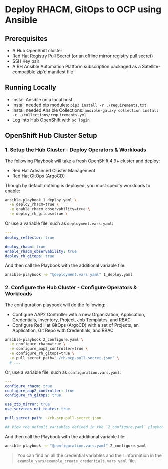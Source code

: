 # Deploy RHACM, GitOps to OCP using Ansible

## Prerequisites

- A Hub OpenShift cluster
- Red Hat Registry Pull Secret (or an offline mirror registry pull secret)
- SSH Key pair
- A RH Ansible Automation Platform subscription packaged as a Satellite-compatible zip'd manifest file

## Running Locally

- Install Ansible on a local host
- Install needed pip modules: `pip3 install -r ./requirements.txt`
- Install needed Ansible Collections: `ansible-galaxy collection install -r ./collections/requirements.yml`
- Log into Hub OpenShift with `oc login`

## OpenShift Hub Cluster Setup

### 1. Setup the Hub Cluster - Deploy Operators & Workloads

The following Playbook will take a fresh OpenShift 4.9+ cluster and deploy:

- Red Hat Advanced Cluster Management
- Red Hat GitOps (ArgoCD)

Though by default nothing is deployed, you must specify workloads to enable:

```bash
ansible-playbook 1_deploy.yaml \
  -e deploy_rhacm=true \
  -e enable_rhacm_observability=true \
  -e deploy_rh_gitops=true \
```

Or use a variable file, such as `deployment.vars.yaml`:

```yaml
---
deploy_reflector: true

deploy_rhacm: true
enable_rhacm_observability: true
deploy_rh_gitops: true

```

And then call the Playbook with the additional variable file:

```bash
ansible-playbook -e "@deployment.vars.yaml" 1_deploy.yaml
```

### 2. Configure the Hub Cluster - Configure Operators & Workloads

The configuration playbook will do the following:

- Configure AAP2 Controller with a new Organization, Application, Credentials, Inventory, Project, Job Templates, and RBAC
- Configure Red Hat GitOps (ArgoCD) with a set of Projects, an Application, Git Repo with Credentials, and RBAC

```bash
ansible-playbook 2_configure.yaml \
  -e configure_rhacm=true \
  -e configure_aap2_controller=true \
  -e configure_rh_gitops=true \
  -e pull_secret_path="~/rh-ocp-pull-secret.json" \
  # ...
```

Or, use a variable file, such as `configuration.vars.yaml`:

```yaml
---
configure_rhacm: true
configure_aap2_controller: true
configure_rh_gitops: true

use_ztp_mirror: true
use_services_not_routes: true

pull_secret_path: ~/rh-ocp-pull-secret.json

## View the default variables defined in the `2_configure.yaml` playbook for more control over SCM and other configuration
```

And then call the Playbook with the additional variable file:

```bash
ansible-playbook -e "@configuration.vars.yaml" 2_configure.yaml
```

> You can find an all the credential variables and their information in the `example_vars/example_create_credentials.vars.yaml` file.

